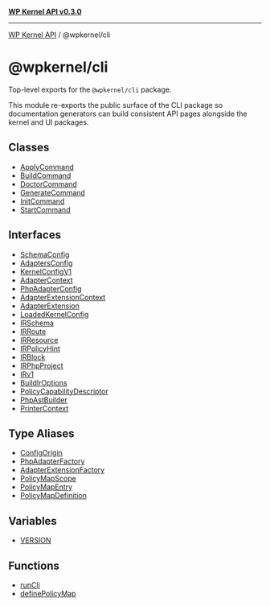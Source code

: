 [**WP Kernel API v0.3.0**](../../README.md)

---

[WP Kernel API](../../README.md) / @wpkernel/cli

# @wpkernel/cli

Top-level exports for the `@wpkernel/cli` package.

This module re-exports the public surface of the CLI package so
documentation generators can build consistent API pages alongside the
kernel and UI packages.

## Classes

- [ApplyCommand](classes/ApplyCommand.md)
- [BuildCommand](classes/BuildCommand.md)
- [DoctorCommand](classes/DoctorCommand.md)
- [GenerateCommand](classes/GenerateCommand.md)
- [InitCommand](classes/InitCommand.md)
- [StartCommand](classes/StartCommand.md)

## Interfaces

- [SchemaConfig](interfaces/SchemaConfig.md)
- [AdaptersConfig](interfaces/AdaptersConfig.md)
- [KernelConfigV1](interfaces/KernelConfigV1.md)
- [AdapterContext](interfaces/AdapterContext.md)
- [PhpAdapterConfig](interfaces/PhpAdapterConfig.md)
- [AdapterExtensionContext](interfaces/AdapterExtensionContext.md)
- [AdapterExtension](interfaces/AdapterExtension.md)
- [LoadedKernelConfig](interfaces/LoadedKernelConfig.md)
- [IRSchema](interfaces/IRSchema.md)
- [IRRoute](interfaces/IRRoute.md)
- [IRResource](interfaces/IRResource.md)
- [IRPolicyHint](interfaces/IRPolicyHint.md)
- [IRBlock](interfaces/IRBlock.md)
- [IRPhpProject](interfaces/IRPhpProject.md)
- [IRv1](interfaces/IRv1.md)
- [BuildIrOptions](interfaces/BuildIrOptions.md)
- [PolicyCapabilityDescriptor](interfaces/PolicyCapabilityDescriptor.md)
- [PhpAstBuilder](interfaces/PhpAstBuilder.md)
- [PrinterContext](interfaces/PrinterContext.md)

## Type Aliases

- [ConfigOrigin](type-aliases/ConfigOrigin.md)
- [PhpAdapterFactory](type-aliases/PhpAdapterFactory.md)
- [AdapterExtensionFactory](type-aliases/AdapterExtensionFactory.md)
- [PolicyMapScope](type-aliases/PolicyMapScope.md)
- [PolicyMapEntry](type-aliases/PolicyMapEntry.md)
- [PolicyMapDefinition](type-aliases/PolicyMapDefinition.md)

## Variables

- [VERSION](variables/VERSION.md)

## Functions

- [runCli](functions/runCli.md)
- [definePolicyMap](functions/definePolicyMap.md)

